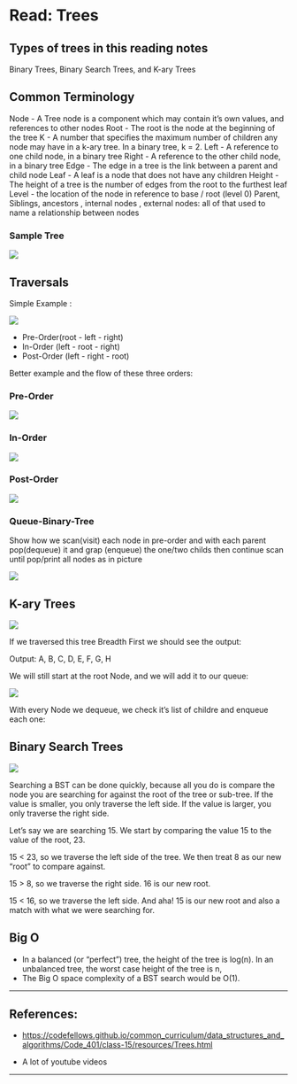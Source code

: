 # Read: Trees

## Types of trees in this reading notes

Binary Trees, Binary Search Trees, and K-ary Trees

## Common Terminology

Node - A Tree node is a component which may contain it’s own values, and references to other nodes
Root - The root is the node at the beginning of the tree
K - A number that specifies the maximum number of children any node may have in a k-ary tree. In a binary tree, k = 2.
Left - A reference to one child node, in a binary tree
Right - A reference to the other child node, in a binary tree
Edge - The edge in a tree is the link between a parent and child node
Leaf - A leaf is a node that does not have any children
Height - The height of a tree is the number of edges from the root to the furthest leaf
Level - the location of the node in reference to base / root (level 0)
Parent, Siblings, ancestors , internal nodes , external nodes: all of that used to name a relationship between nodes

### Sample Tree

![](https://codefellows.github.io/common_curriculum/data_structures_and_algorithms/Code_401/class-15/resources/images/BinaryTree1.PNG)

## Traversals

Simple Example :

![](https://i.ibb.co/bPH3sfv/Binary-Tree-Traversal.png)

- Pre-Order(root - left - right)
- In-Order (left - root - right)
- Post-Order (left - right - root)

Better example and the flow of these three orders:

### Pre-Order

![](https://i.ibb.co/nzQgBSt/Pre-Order-Binary.png)

### In-Order

![](https://i.ibb.co/7GSD9MQ/In-Order-Tree.png)

### Post-Order

![](https://i.ibb.co/NCXnMRt/Post-Order-Tree.png)

### Queue-Binary-Tree

Show how we scan(visit) each node in pre-order and with each parent pop(dequeue) it and grap (enqueue) the one/two childs then continue scan
until pop/print all nodes as in picture

![](https://i.ibb.co/Z8CYFMK/Queue-Tree.png)

## K-ary Trees

![](https://codefellows.github.io/common_curriculum/data_structures_and_algorithms/Code_401/class-15/resources/images/KaryTree1.png)

If we traversed this tree Breadth First we should see the output:

Output: A, B, C, D, E, F, G, H

We will still start at the root Node, and we will add it to our queue:

![](https://codefellows.github.io/common_curriculum/data_structures_and_algorithms/Code_401/class-15/resources/images/BreadthKary1.png)

With every Node we dequeue, we check it’s list of childre and enqueue each one:

## Binary Search Trees

![](https://codefellows.github.io/common_curriculum/data_structures_and_algorithms/Code_401/class-15/resources/images/BST2.PNG)

Searching a BST can be done quickly, because all you do is compare the node you are searching for against the root of the tree or sub-tree. If the value is smaller, you only traverse the left side. If the value is larger, you only traverse the right side.

Let’s say we are searching 15. We start by comparing the value 15 to the value of the root, 23.

15 < 23, so we traverse the left side of the tree. We then treat 8 as our new “root” to compare against.

15 > 8, so we traverse the right side. 16 is our new root.

15 < 16, so we traverse the left side. And aha! 15 is our new root and also a match with what we were searching for.

## Big O

- In a balanced (or “perfect”) tree, the height of the tree is log(n). In an unbalanced tree, the worst case height of the tree is n,
- The Big O space complexity of a BST search would be O(1).

---

## References:

- https://codefellows.github.io/common_curriculum/data_structures_and_algorithms/Code_401/class-15/resources/Trees.html

- A lot of youtube videos

---
